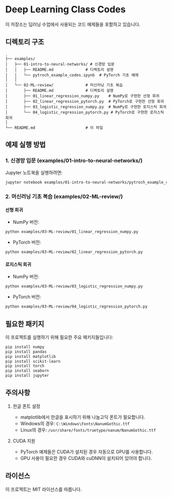 # Deep Learning Class Codes

이 저장소는 딥러닝 수업에서 사용되는 코드 예제들을 포함하고 있습니다.

## 디렉토리 구조

```
.
├── examples/
│   ├── 01-intro-to-neural-networks/ # 신경망 입문
│   │   ├── README.md              # 디렉토리 설명
│   │   └── pytroch_example_codes.ipynb  # PyTorch 기초 예제
│   │
│   └── 02-ML-review/              # 머신러닝 기초 복습
│       ├── README.md              # 디렉토리 설명
│       ├── 01_linear_regression_numpy.py    # NumPy로 구현한 선형 회귀
│       ├── 02_linear_regression_pytorch.py  # PyTorch로 구현한 선형 회귀
│       ├── 03_logistic_regression_numpy.py  # NumPy로 구현한 로지스틱 회귀
│       └── 04_logistic_regression_pytorch.py # PyTorch로 구현한 로지스틱 회귀
│
└── README.md                      # 이 파일
```

## 예제 실행 방법

### 1. 신경망 입문 (examples/01-intro-to-neural-networks/)

Jupyter 노트북을 실행하려면:
```bash
jupyter notebook examples/01-intro-to-neural-networks/pytroch_example_codes.ipynb
```

### 2. 머신러닝 기초 복습 (examples/02-ML-review/)

#### 선형 회귀
- NumPy 버전:
```bash
python examples/03-ML-review/01_linear_regression_numpy.py
```
- PyTorch 버전:
```bash
python examples/03-ML-review/02_linear_regression_pytorch.py
```

#### 로지스틱 회귀
- NumPy 버전:
```bash
python examples/03-ML-review/03_logistic_regression_numpy.py
```
- PyTorch 버전:
```bash
python examples/03-ML-review/04_logistic_regression_pytorch.py
```

## 필요한 패키지

이 프로젝트를 실행하기 위해 필요한 주요 패키지들입니다:

```bash
pip install numpy
pip install pandas
pip install matplotlib
pip install scikit-learn
pip install torch
pip install seaborn
pip install jupyter
```

## 주의사항

1. 한글 폰트 설정
   - matplotlib에서 한글을 표시하기 위해 나눔고딕 폰트가 필요합니다.
   - Windows의 경우: `C:\Windows\Fonts\NanumGothic.ttf`
   - Linux의 경우: `/usr/share/fonts/truetype/nanum/NanumGothic.ttf`

2. CUDA 지원
   - PyTorch 예제들은 CUDA가 설치된 경우 자동으로 GPU를 사용합니다.
   - GPU 사용이 필요한 경우 CUDA와 cuDNN이 설치되어 있어야 합니다.

## 라이선스

이 프로젝트는 MIT 라이선스를 따릅니다. 